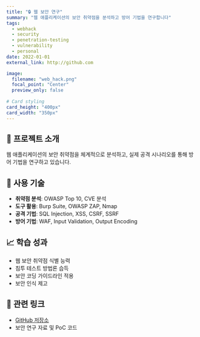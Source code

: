 ```yaml
---
title: "🔒 웹 보안 연구"
summary: "웹 애플리케이션의 보안 취약점을 분석하고 방어 기법을 연구합니다"
tags:
  - webhack
  - security
  - penetration-testing
  - vulnerability
  - personal
date: 2022-01-01
external_link: http://github.com

image:
  filename: "web_hack.png"
  focal_point: "Center"
  preview_only: false
  
# Card styling
card_height: "400px"
card_width: "350px"
---
```


## 🎯 프로젝트 소개

웹 애플리케이션의 보안 취약점을 체계적으로 분석하고, 실제 공격 시나리오를 통해 방어 기법을 연구하고 있습니다.

## 🔧 사용 기술
- **취약점 분석**: OWASP Top 10, CVE 분석
- **도구 활용**: Burp Suite, OWASP ZAP, Nmap
- **공격 기법**: SQL Injection, XSS, CSRF, SSRF
- **방어 기법**: WAF, Input Validation, Output Encoding

## 📈 학습 성과
- 웹 보안 취약점 식별 능력
- 침투 테스트 방법론 습득
- 보안 코딩 가이드라인 적용
- 보안 인식 제고

## 🔗 관련 링크
- [GitHub 저장소](http://github.com)
- 보안 연구 자료 및 PoC 코드
